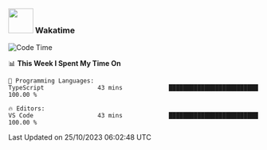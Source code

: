 ### <img src="https://media.giphy.com/media/VgCDAzcKvsR6OM0uWg/giphy.gif" width="50"> Wakatime

  <!--START_SECTION:waka-->
![Code Time](http://img.shields.io/badge/Code%20Time-1%2C452%20hrs%2031%20mins-blue)

📊 **This Week I Spent My Time On** 

```text
💬 Programming Languages: 
TypeScript               43 mins             █████████████████████████   100.00 % 

🔥 Editors: 
VS Code                  43 mins             █████████████████████████   100.00 % 
```


 Last Updated on 25/10/2023 06:02:48 UTC
<!--END_SECTION:waka-->
